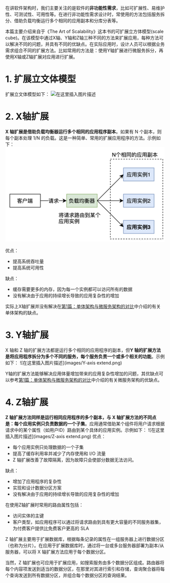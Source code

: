 在讲软件架构时，我们主要关注的是软件的**非功能性需求**，比如可扩展性、易维护性、可测试性、可用性等。在进行非功能性需求设计时，常使用的方法包括服务拆分、借助负载均衡运行多个相同的应用副本和分库分表等。

本篇主要介绍来自于《The Art of Scalability》这本书的可扩展立方体模型(scale cube)。在该模型中通过X轴、Y轴和Z轴三种不同的方法来扩展应用，每种方法可以解决不同的问题，并具有不同的优缺点。在实际应用时，设计人员可以根据业务需求组合不同的扩展方法。比如常用的方法是：使用Y轴扩展进行微服务拆分，再使用X轴或Z轴扩展对应用进行扩展。

# 1. 扩展立文体模型
扩展立文体模型如下：
![在这里插入图片描述](images/watermark,type_ZmFuZ3poZW5naGVpdGk,shadow_10,text_aHR0cHM6Ly9ibG9nLmNzZG4ubmV0L2w0NjAxMzM5MjE=,size_16,color_FFFFFF,t_70#pic_center.png)

# 2. X轴扩展
**X 轴扩展是借助负载均衡器运行多个相同的应用程序副本**。如果有 N 个副本，则每个副本处理 1/N 的负载。这是一种简单、常用的扩展应用程序的方法。示例如下：
![在这里插入图片描述](images/watermark,type_ZmFuZ3poZW5naGVpdGk,shadow_10,text_aHR0cHM6Ly9ibG9nLmNzZG4ubmV0L2w0NjAxMzM5MjE=,size_16,color_FFFFFF,t_70.png)

优点：

- 提高系统吞吐量
- 提高系统可用性

缺点：

- 缓存需要更多的内存，因为每一个实例都可以访问所有的数据
- 没有解决由于应用的持续增长导致的应用复杂性的增加

实际上X轴扩展并没有解决在[第1篇：单体架构与微服务架构的对比](https://blog.csdn.net/l460133921/article/details/119304138?spm=1001.2014.3001.5501)中介绍的有关单体架构的缺点。

# 3. Y轴扩展
 X 轴和 Z 轴的扩展方法都是运行多个相同的应用程序的副本，但**Y 轴的扩展方法是将应用程序拆分为多个不同的服务，每个服务负责一个或多个相关的功能**。示例如下：
 ![在这里插入图片描述](images/Y-axis extend.png)

Y轴的扩展方法能够解决应用体量增加带来的应用复杂性增加的问题，其优缺点可以参考[第1篇：单体架构与微服务架构的对比](https://blog.csdn.net/l460133921/article/details/119304138?spm=1001.2014.3001.5501)中介绍的有关微服务架构的优缺点。

# 4. Z轴扩展
**Z 轴扩展方法同样是运行相同应用程序的多个副本，与 X 轴扩展方法的不同点是：每个应用实例只负责数据的一个子集**。应用通常借助某个组件将用户请求根据请求中的某个属性（如用户ID）路由到某个具体的应用实例。示例如下：
![在这里插入图片描述](images/Z-axis extend.png)
优点：

- 每个应用实例只处理数据的一个子集
- 提高了缓存利用率并减少了内存使用和 I/O 流量
- Z 轴扩展改善了故障隔离，因为故障只会使部分数据无法访问。

缺点：

-  增加了应用程序的复杂性
- 实现和设计数据分区方案
- 没有解决由于应用的持续增长导致的应用复杂性的增加

在使用Z轴扩展时常用的路由属性包括：

- 访问实体的主键
- 客户类型，如应用程序可以通过将请求路由到具有更大容量的不同服务器集，为付费客户提供比免费客户更高的 SLA

Z 轴扩展主要用于扩展数据库，根据每条记录的属性在一组服务器上进行数据分区（也称为分片）。在应用于扩展数据库时，通过将一台或多台服务器部署为副本/从服务器，可以将 X 轴扩展方法应用于每个数据分区。

当然，Z 轴扩展也可应用于扩展应用，如搜索服务由多个数据分区组成。路由器将每个内容项发送到适当的数据分区，在那里对其进行索引和存储，查询聚合器将每个查询发送到所有数据分区，并组合每个数据分区的查询结果。
